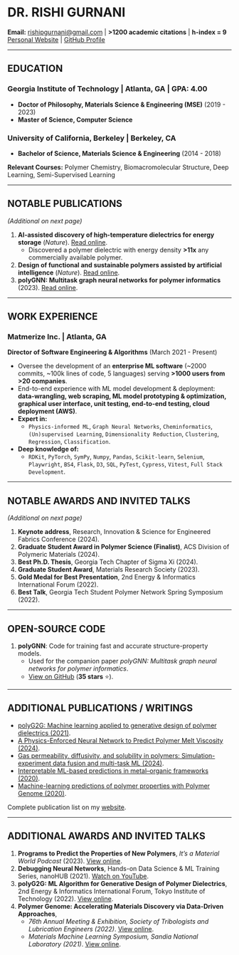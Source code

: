 # DR. RISHI GURNANI

**Email:** rishipgurnani@gmail.com | **>1200 academic citations** | **h-index = 9**  
[Personal Website](https://rishigurnani.github.io/site) | [GitHub Profile](https://github.com/rishigurnani)

---

## EDUCATION

### Georgia Institute of Technology | Atlanta, GA | GPA: 4.00  
- **Doctor of Philosophy, Materials Science & Engineering (MSE)** (2019 - 2023)  
- **Master of Science, Computer Science**  

### University of California, Berkeley | Berkeley, CA  
- **Bachelor of Science, Materials Science & Engineering** (2014 - 2018)  

**Relevant Courses:** Polymer Chemistry, Biomacromolecular Structure, Deep Learning, Semi-Supervised Learning  

---

## NOTABLE PUBLICATIONS  
*(Additional on next page)*  

1. **AI-assisted discovery of high-temperature dielectrics for energy storage** (*Nature*). [Read online](https://www.nature.com/articles/s41467-024-50413-x).  
   - Discovered a polymer dielectric with energy density **>11x** any commercially available polymer.  
2. **Design of functional and sustainable polymers assisted by artificial intelligence** (*Nature*). [Read online](https://www.nature.com/articles/s41578-024-00708-8).  
3. **polyGNN: Multitask graph neural networks for polymer informatics** (2023). [Read online](https://pubs.acs.org/doi/full/10.1021/acs.chemmater.2c02991).  

---

## WORK EXPERIENCE  

### **Matmerize Inc. | Atlanta, GA**  
**Director of Software Engineering & Algorithms** (March 2021 - Present)  

- Oversee the development of an **enterprise ML software** (~2000 commits, ~100k lines of code, 5 languages) serving **>1000 users from >20 companies**.  
- End-to-end experience with ML model development & deployment: **data-wrangling, web scraping, ML model prototyping & optimization, graphical user interface, unit testing, end-to-end testing, cloud deployment (AWS)**.  
- **Expert in:**  
  - `Physics-informed ML`, `Graph Neural Networks`, `Cheminformatics`, `(Un)supervised Learning`, `Dimensionality Reduction`, `Clustering`, `Regression`, `Classification`.  
- **Deep knowledge of:**  
  - `RDKit`, `PyTorch`, `SymPy`, `Numpy`, `Pandas`, `Scikit-learn`, `Selenium`, `Playwright`, `BS4`, `Flask`, `D3`, `SQL`, `PyTest`, `Cypress`, `Vitest`, `Full Stack Development`.

---

## NOTABLE AWARDS AND INVITED TALKS  
*(Additional on next page)*  

1. **Keynote address**, Research, Innovation & Science for Engineered Fabrics Conference (2024).  
2. **Graduate Student Award in Polymer Science (Finalist)**, ACS Division of Polymeric Materials (2024).  
3. **Best Ph.D. Thesis**, Georgia Tech Chapter of Sigma Xi (2024).  
4. **Graduate Student Award**, Materials Research Society (2023).  
5. **Gold Medal for Best Presentation**, 2nd Energy & Informatics International Forum (2022).  
6. **Best Talk**, Georgia Tech Student Polymer Network Spring Symposium (2022).  

---

## OPEN-SOURCE CODE  

1. **polyGNN**: Code for training fast and accurate structure-property models.  
   - Used for the companion paper *polyGNN: Multitask graph neural networks for polymer informatics*.  
   - [View on GitHub](https://github.com/Ramprasad-Group/polygnn) (**35 stars** ⭐).  

---

## ADDITIONAL PUBLICATIONS / WRITINGS  

- [polyG2G: Machine learning applied to generative design of polymer dielectrics (2021)](https://rishigurnani.files.wordpress.com/2021/08/polyg2g-a-novel-machine-learning-algorithm-applied-to-the-generative-design-of-polymer-dielectrics.pdf).  
- [A Physics-Enforced Neural Network to Predict Polymer Melt Viscosity (2024)](https://arxiv.org/abs/2409.05240).
- [Gas permeability, diffusivity, and solubility in polymers: Simulation-experiment data fusion and multi-task ML (2024)](https://www.nature.com/articles/s41524-024-01373-9).  
- [Interpretable ML-based predictions in metal–organic frameworks (2020)](https://rishigurnani.files.wordpress.com/2021/05/acs.chemmater.0c04729.pdf).
- [Machine-learning predictions of polymer properties with Polymer Genome (2020)](https://rishigurnani.files.wordpress.com/2020/11/5.0023759.pdf).  

Complete publication list on my [website](https://rishigurnani.github.io/site/#publications).  

---

## ADDITIONAL AWARDS AND INVITED TALKS  

1. **Programs to Predict the Properties of New Polymers**, *It’s a Material World Podcast* (2023). [View online](https://www.youtube.com/watch?v=srLJlK67tXc&t=6s&themeRefresh=1).  
2. **Debugging Neural Networks**, Hands-on Data Science & ML Training Series, nanoHUB (2021). [Watch on YouTube](https://www.youtube.com/watch?v=TFWYoZoezrY).  
3. **polyG2G: ML Algorithm for Generative Design of Polymer Dielectrics**, 2nd Energy & Informatics International Forum, Tokyo Institute of Technology (2022). [View online](https://rishigurnani.files.wordpress.com/2022/12/polyg2g_eiif.pdf).  
4. **Polymer Genome: Accelerating Materials Discovery via Data-Driven Approaches**,  
   - *76th Annual Meeting & Exhibition, Society of Tribologists and Lubrication Engineers (2022)*. [View online](https://rishigurnani.files.wordpress.com/2022/06/stle_ml_seminar.pdf).  
   - *Materials Machine Learning Symposium, Sandia National Laboratory (2021)*. [View online](https://rishigurnani.files.wordpress.com/2021/10/sandia_ml_seminar_0521_v2.pdf).
